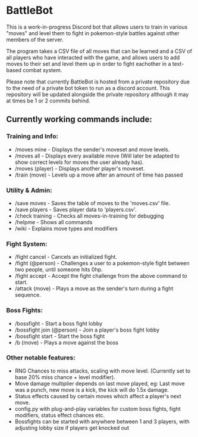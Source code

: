 # BattleBot

This is a work-in-progress Discord bot that allows users to train in various "moves" and level them to fight in pokemon-style battles against other members of the server.

The program takes a CSV file of all moves that can be learned and a CSV of all players who have interacted with the game, and allows users to add moves to their set and level them up in order to fight eachother in a text-based combat system.

Please note that currently BattleBot is hosted from a private repository due to the need of a private bot token to run as a discord account. This repository will be updated alongside the private repository although it may at times be 1 or 2 commits behind.

## Currently working commands include: ##

### Training and Info: ###
- /moves mine - Displays the sender's moveset and move levels.
- /moves all - Displays every available move (Will later be adapted to show correct levels for moves the user already has).
- /moves (player) - Displays another player's moveset.
- /train (move) - Levels up a move after an amount of time has passed

### Utility & Admin: ###
- /save moves - Saves the table of moves to the 'moves.csv' file.
- /save players - Saves player data to 'players.csv'.
- /check training - Checks all moves-in-training for debugging
- /helpme - Shows all commands
- /wiki - Explains move types and modifiers

### Fight System: ###
- /fight cancel - Cancels an initialized fight.
- /fight (@person) - Challenges a user to a pokemon-style fight between two people, until someone hits 0hp.
- /fight accept - Accept the fight challenge from the above command to start.
- /attack (move) - Plays a move as the sender's turn during a fight sequence.

### Boss Fights: ###
- /bossfight - Start a boss fight lobby
- /bossfight join (@person) - Join a player's boss fight lobby
- /bossfight start - Start the boss fight
- /b (move) - Plays a move against the boss

### Other notable features: ###
- RNG Chances to miss attacks, scaling with move level. (Currently set to base 20% miss chance + level modifier).
- Move damage multiplier depends on last move played, eg: Last move was a punch, new move is a kick, the kick will do 1.5x damage.
- Status effects caused by certain moves which affect a player's next move.
- config.py with plug-and-play variables for custom boss fights, fight modifiers, status effect chances etc.
- Bossfights can be started with anywhere between 1 and 3 players, with adjusting lobby size if players get knocked out
